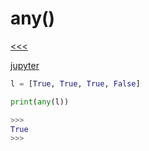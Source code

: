 
any()
======

[<<<](https://github.com/ttltrk/PRG/blob/master/PY/DOC/OPYM/04_MET_FUN/FUNCTIONS/BUILT_IN_FUNCTIONS.MD)

[jupyter](https://nbviewer.jupyter.org/github/jmportilla/Complete-Python-Bootcamp/blob/master/All%28%29%20and%20any%28%29.ipynb)

```python
l = [True, True, True, False]

print(any(l))

>>>
True
>>>
```


